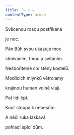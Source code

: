 ```yaml
---
title: '– – – '
contentType: prose
---
```


Svěcenou rosou postříkána

je noc.

Pán Bůh svou ukazuje moc

stmíváním, tmou a svítáním.

Nezbořitelně ční stěny kostelů.

Modlicích mlýnků větrolamy

krajinou humen volně vlají.

Pot lidí čpí.

Kouř stoupá k nebesům.

A něčí ruka laskavá

pohladí spící dům.
